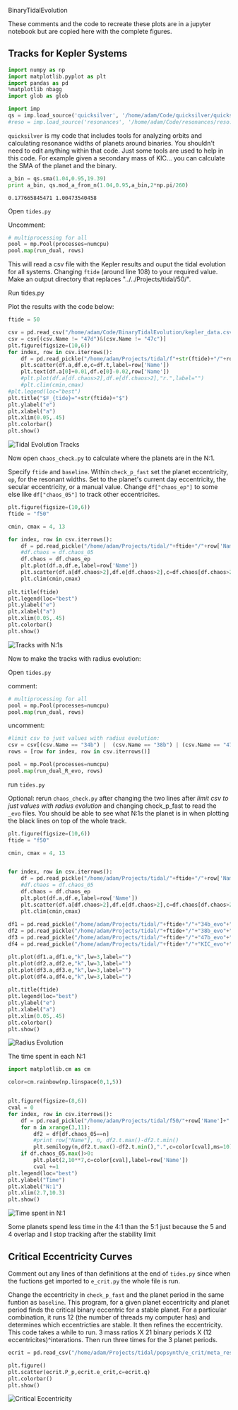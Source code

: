 BinaryTidalEvolution

These comments and the code to recreate these plots are in a jupyter notebook but are copied here with the complete figures.

## Tracks for Kepler Systems

```python
import numpy as np
import matplotlib.pyplot as plt
import pandas as pd
%matplotlib nbagg
import glob as glob

import imp
qs = imp.load_source('quicksilver', '/home/adam/Code/quicksilver/quicksilver.py')
#reso = imp.load_source('resonances', '/home/adam/Code/resonances/reso.py')
```

`quicksilver` is my code that includes tools for analyzing orbits and calculating resonance widths of planets around binaries. You shouldn't need to edit anything within that code. Just some tools are used to help in this code. For example given a secondary mass of KIC... you can calculate the SMA of the planet and the binary.


```python
a_bin = qs.sma(1.04,0.95,19.39)
print a_bin, qs.mod_a_from_n(1.04,0.95,a_bin,2*np.pi/260)
```

    0.177665845471 1.00473540458


Open `tides.py`

Uncomment:

```python
# multiprocessing for all 
pool = mp.Pool(processes=numcpu)
pool.map(run_dual, rows)
```

This will read a csv file with the Kepler results and ouput the tidal evolution for all systems. Changing `ftide` (around line 108) to your required value. Make an output directory that replaces "../../Projects/tidal/50/".

Run tides.py

Plot the results with the code below:


```python
ftide = 50

csv = pd.read_csv("/home/adam/Code/BinaryTidalEvolution/kepler_data.csv",delim_whitespace=True)
csv = csv[(csv.Name != "47d")&(csv.Name != "47c")]
plt.figure(figsize=(10,6))
for index, row in csv.iterrows():
    df = pd.read_pickle("/home/adam/Projects/tidal/f"+str(ftide)+"/"+row['Name']+".p")
    plt.scatter(df.a,df.e,c=df.t,label=row['Name'])
    plt.text(df.a[0]+0.01,df.e[0]-0.02,row['Name'])
    #plt.plot(df.a[df.chaos>2],df.e[df.chaos>2],"r.",label="")
    #plt.clim(cmin,cmax)
#plt.legend(loc="best")
plt.title("$F_{tide}="+str(ftide)+"$")
plt.ylabel("e")
plt.xlabel("a")
plt.xlim(0.05,.45)
plt.colorbar()
plt.show()
```


![Tidal Evolution Tracks](https://raw.githubusercontent.com/adamsutherland/BinaryTidalEvolution/master/plots/tracks.png)


Now open `chaos_check.py` to calculate where the planets are in the N:1. 

Specify `ftide` and `baseline`. Within `check_p_fast` set the planet eccentricity, `ep`, for the resonant widths. Set to the planet's current day eccentricity, the secular eccentricity, or a manual value. Change `df["chaos_ep"]` to some else like `df["chaos_05"]` to track other eccentricites.


```python
plt.figure(figsize=(10,6))
ftide = "f50"

cmin, cmax = 4, 13

for index, row in csv.iterrows():
    df = pd.read_pickle("/home/adam/Projects/tidal/"+ftide+"/"+row['Name']+".p")
    #df.chaos = df.chaos_05
    df.chaos = df.chaos_ep
    plt.plot(df.a,df.e,label=row['Name'])
    plt.scatter(df.a[df.chaos>2],df.e[df.chaos>2],c=df.chaos[df.chaos>2],label="",cmap="rainbow")
    plt.clim(cmin,cmax)
    
plt.title(ftide)
plt.legend(loc="best")
plt.ylabel("e")
plt.xlabel("a")
plt.xlim(0.05,.45)
plt.colorbar()
plt.show()
```


![Tracks with N:1s](https://raw.githubusercontent.com/adamsutherland/BinaryTidalEvolution/master/plots/N1tracks.png)



Now to make the tracks with radius evolution:

Open `tides.py`

comment:

```python
# multiprocessing for all 
pool = mp.Pool(processes=numcpu)
pool.map(run_dual, rows)
```

uncomment:

```python
#limit csv to just values with radius evolution:
csv = csv[(csv.Name == "34b") |  (csv.Name == "38b") | (csv.Name == "47b") | (csv.Name == "KIC")]
rows = [row for index, row in csv.iterrows()]

pool = mp.Pool(processes=numcpu)
pool.map(run_dual_R_evo, rows)
```

run `tides.py`

Optional: rerun `chaos_check.py` after changing the two lines after _limit csv to just values with radius evolution_ and changing check_p_fast to read the `_evo` files. You should be able to see what N:1s the planet is in when plotting the black lines on top of the whole track.


```python
plt.figure(figsize=(10,6))
ftide = "f50"

cmin, cmax = 4, 13


for index, row in csv.iterrows():
    df = pd.read_pickle("/home/adam/Projects/tidal/"+ftide+"/"+row['Name']+".p")
    #df.chaos = df.chaos_05
    df.chaos = df.chaos_ep
    plt.plot(df.a,df.e,label=row['Name'])
    plt.scatter(df.a[df.chaos>2],df.e[df.chaos>2],c=df.chaos[df.chaos>2],label="",cmap="rainbow")
    plt.clim(cmin,cmax)
    
df1 = pd.read_pickle("/home/adam/Projects/tidal/"+ftide+"/"+"34b_evo"+".p")
df2 = pd.read_pickle("/home/adam/Projects/tidal/"+ftide+"/"+"38b_evo"+".p")
df3 = pd.read_pickle("/home/adam/Projects/tidal/"+ftide+"/"+"47b_evo"+".p")
df4 = pd.read_pickle("/home/adam/Projects/tidal/"+ftide+"/"+"KIC_evo"+".p")    

plt.plot(df1.a,df1.e,"k",lw=3,label="")
plt.plot(df2.a,df2.e,"k",lw=3,label="")
plt.plot(df3.a,df3.e,"k",lw=3,label="")
plt.plot(df4.a,df4.e,"k",lw=3,label="")
    
plt.title(ftide)
plt.legend(loc="best")
plt.ylabel("e")
plt.xlabel("a")
plt.xlim(0.05,.45)
plt.colorbar()
plt.show()
```


![Radius Evolution](https://raw.githubusercontent.com/adamsutherland/BinaryTidalEvolution/master/plots/Revo.png)



The time spent in each N:1


```python
import matplotlib.cm as cm

color=cm.rainbow(np.linspace(0,1,5))


plt.figure(figsize=(8,6))
cval = 0
for index, row in csv.iterrows():
    df = pd.read_pickle("/home/adam/Projects/tidal/f50/"+row['Name']+".p")
    for n in xrange(3,11):
        df2 = df[df.chaos_05==n]
        #print row["Name"], n, df2.t.max()-df2.t.min()
        plt.semilogy(n,df2.t.max()-df2.t.min(),".",c=color[cval],ms=10)
    if df.chaos_05.max()>0:
        plt.plot(2,10**7,c=color[cval],label=row['Name'])
        cval +=1
plt.legend(loc="best")
plt.ylabel("Time")
plt.xlabel("N:1")
plt.xlim(2.7,10.3)
plt.show()
```

![Time spent in N:1](https://raw.githubusercontent.com/adamsutherland/BinaryTidalEvolution/master/plots/timeN1.png)



Some planets spend less time in the 4:1 than the 5:1 just because the 5 and 4 overlap and I stop tracking after the stability limit

## Critical Eccentricity Curves

Comment out any lines of than definitions at the end of `tides.py` since when the fuctions get imported to `e_crit.py` the whole file is run. 

Change the eccentricity in `check_p_fast` and the planet period in the same funtion as `baseline`. This program, for a given planet eccentricity and planet period finds the critical binary eccentric for a stable planet. For a particular combination, it runs 12 (the number of threads my computer has) and determines which eccentricties are stable. It then refines the eccentricity. This code takes a while to run. 3 mass ratios X 21 binary periods X (12 eccentricites)^interations. Then run three times for the 3 planet periods.


```python
ecrit = pd.read_csv("/home/adam/Projects/tidal/popsynth/e_crit/meta_results_15.txt",names=["q","P_p","e_crit"])

plt.figure()
plt.scatter(ecrit.P_p,ecrit.e_crit,c=ecrit.q)
plt.colorbar()
plt.show()
```


![Critical Eccentricity](https://raw.githubusercontent.com/adamsutherland/BinaryTidalEvolution/master/plots/results_all_1.5.png)



